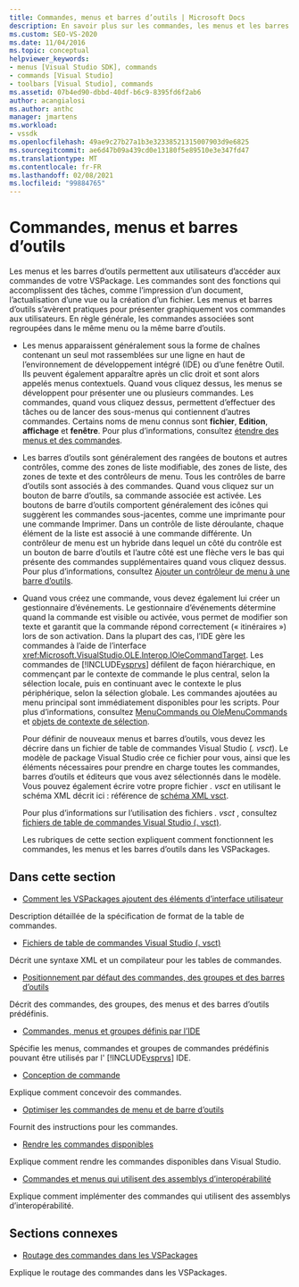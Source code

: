 ```yaml
---
title: Commandes, menus et barres d’outils | Microsoft Docs
description: En savoir plus sur les commandes, les menus et les barres d’outils dans Visual Studio, notamment ce qu’ils sont et comment ils fonctionnent dans les VSPackages.
ms.custom: SEO-VS-2020
ms.date: 11/04/2016
ms.topic: conceptual
helpviewer_keywords:
- menus [Visual Studio SDK], commands
- commands [Visual Studio]
- toolbars [Visual Studio], commands
ms.assetid: 07b4ed90-dbbd-40df-b6c9-8395fd6f2ab6
author: acangialosi
ms.author: anthc
manager: jmartens
ms.workload:
- vssdk
ms.openlocfilehash: 49ae9c27b27a1b3e32338521315007903d9e6825
ms.sourcegitcommit: ae6d47b09a439cd0e13180f5e89510e3e347fd47
ms.translationtype: MT
ms.contentlocale: fr-FR
ms.lasthandoff: 02/08/2021
ms.locfileid: "99884765"
---
```

# <a name="commands-menus-and-toolbars"></a>Commandes, menus et barres d’outils
Les menus et les barres d’outils permettent aux utilisateurs d’accéder aux commandes de votre VSPackage. Les commandes sont des fonctions qui accomplissent des tâches, comme l’impression d’un document, l’actualisation d’une vue ou la création d’un fichier. Les menus et barres d’outils s’avèrent pratiques pour présenter graphiquement vos commandes aux utilisateurs. En règle générale, les commandes associées sont regroupées dans le même menu ou la même barre d’outils.

- Les menus apparaissent généralement sous la forme de chaînes contenant un seul mot rassemblées sur une ligne en haut de l’environnement de développement intégré (IDE) ou d’une fenêtre Outil. Ils peuvent également apparaître après un clic droit et sont alors appelés menus contextuels. Quand vous cliquez dessus, les menus se développent pour présenter une ou plusieurs commandes. Les commandes, quand vous cliquez dessus, permettent d’effectuer des tâches ou de lancer des sous-menus qui contiennent d’autres commandes. Certains noms de menu connus sont **fichier**, **Edition**, **affichage** et **fenêtre**. Pour plus d’informations, consultez [étendre des menus et des commandes](../../extensibility/extending-menus-and-commands.md).

- Les barres d’outils sont généralement des rangées de boutons et autres contrôles, comme des zones de liste modifiable, des zones de liste, des zones de texte et des contrôleurs de menu. Tous les contrôles de barre d’outils sont associés à des commandes. Quand vous cliquez sur un bouton de barre d’outils, sa commande associée est activée. Les boutons de barre d’outils comportent généralement des icônes qui suggèrent les commandes sous-jacentes, comme une imprimante pour une commande Imprimer. Dans un contrôle de liste déroulante, chaque élément de la liste est associé à une commande différente. Un contrôleur de menu est un hybride dans lequel un côté du contrôle est un bouton de barre d’outils et l’autre côté est une flèche vers le bas qui présente des commandes supplémentaires quand vous cliquez dessus. Pour plus d’informations, consultez [Ajouter un contrôleur de menu à une barre d’outils](../../extensibility/adding-a-menu-controller-to-a-toolbar.md).

- Quand vous créez une commande, vous devez également lui créer un gestionnaire d’événements. Le gestionnaire d’événements détermine quand la commande est visible ou activée, vous permet de modifier son texte et garantit que la commande répond correctement (« itinéraires ») lors de son activation. Dans la plupart des cas, l’IDE gère les commandes à l’aide de l’interface <xref:Microsoft.VisualStudio.OLE.Interop.IOleCommandTarget>. Les commandes de [!INCLUDE[vsprvs](../../code-quality/includes/vsprvs_md.md)] défilent de façon hiérarchique, en commençant par le contexte de commande le plus central, selon la sélection locale, puis en continuant avec le contexte le plus périphérique, selon la sélection globale. Les commandes ajoutées au menu principal sont immédiatement disponibles pour les scripts. Pour plus d’informations, consultez [MenuCommands ou OleMenuCommands](/previous-versions/visualstudio/visual-studio-2015/misc/menucommands-vs-olemenucommands?preserve-view=true&view=vs-2015) et [objets de contexte de sélection](../../extensibility/internals/selection-context-objects.md).

  Pour définir de nouveaux menus et barres d’outils, vous devez les décrire dans un fichier de table de commandes Visual Studio (*. vsct*). Le modèle de package Visual Studio crée ce fichier pour vous, ainsi que les éléments nécessaires pour prendre en charge toutes les commandes, barres d’outils et éditeurs que vous avez sélectionnés dans le modèle. Vous pouvez également écrire votre propre fichier *. vsct* en utilisant le schéma XML décrit ici : référence de [schéma XML vsct](../../extensibility/vsct-xml-schema-reference.md).

  Pour plus d’informations sur l’utilisation des fichiers *. vsct* , consultez [fichiers de table de commandes Visual Studio (. vsct)](../../extensibility/internals/visual-studio-command-table-dot-vsct-files.md).

  Les rubriques de cette section expliquent comment fonctionnent les commandes, les menus et les barres d’outils dans les VSPackages.

## <a name="in-this-section"></a>Dans cette section
- [Comment les VSPackages ajoutent des éléments d’interface utilisateur](../../extensibility/internals/how-vspackages-add-user-interface-elements.md)

 Description détaillée de la spécification de format de la table de commandes.

- [Fichiers de table de commandes Visual Studio (. vsct)](../../extensibility/internals/visual-studio-command-table-dot-vsct-files.md)

 Décrit une syntaxe XML et un compilateur pour les tables de commandes.

- [Positionnement par défaut des commandes, des groupes et des barres d’outils](../../extensibility/internals/default-command-group-and-toolbar-placement.md)

 Décrit des commandes, des groupes, des menus et des barres d’outils prédéfinis.

- [Commandes, menus et groupes définis par l’IDE](../../extensibility/internals/ide-defined-commands-menus-and-groups.md)

 Spécifie les menus, commandes et groupes de commandes prédéfinis pouvant être utilisés par l' [!INCLUDE[vsprvs](../../code-quality/includes/vsprvs_md.md)] IDE.

- [Conception de commande](../../extensibility/internals/command-design.md)

 Explique comment concevoir des commandes.

- [Optimiser les commandes de menu et de barre d’outils](../../extensibility/internals/optimizing-menu-and-toolbar-commands.md)

 Fournit des instructions pour les commandes.

- [Rendre les commandes disponibles](../../extensibility/internals/making-commands-available.md)

 Explique comment rendre les commandes disponibles dans Visual Studio.

- [Commandes et menus qui utilisent des assemblys d’interopérabilité](../../extensibility/internals/commands-and-menus-that-use-interop-assemblies.md)

 Explique comment implémenter des commandes qui utilisent des assemblys d’interopérabilité.

## <a name="related-sections"></a>Sections connexes
- [Routage des commandes dans les VSPackages](../../extensibility/internals/command-routing-in-vspackages.md)

 Explique le routage des commandes dans les VSPackages.
